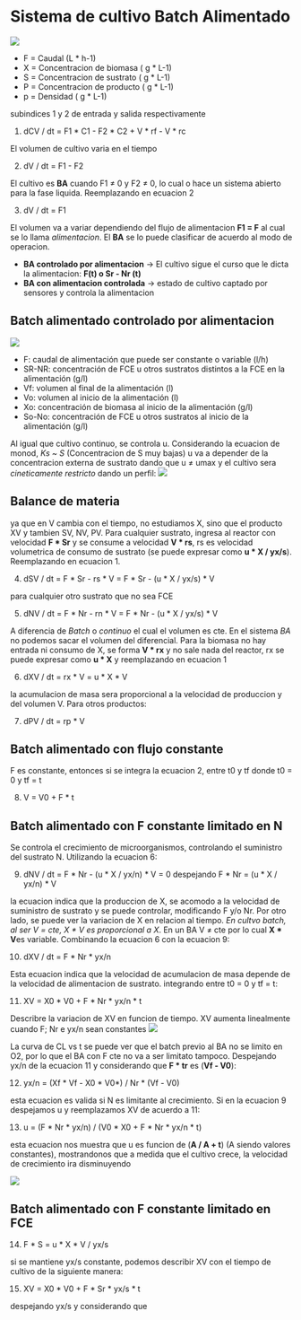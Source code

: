 # Sistema de cultivo Batch Alimentado

![](https://i.imgur.com/tEkuscz.png)

- F = Caudal (L * h-1)
- X = Concentracion de biomasa ( g * L-1)
- S = Concentracion de sustrato ( g * L-1)
- P = Concentracion de producto ( g * L-1)
- p = Densidad ( g * L-1)

subindices 1 y 2 de entrada y salida respectivamente

1. dCV / dt = F1 * C1 - F2 * C2 + V * rf - V * rc

El volumen de cultivo varia en el tiempo

2. dV / dt = F1 - F2

El cultivo es **BA** cuando F1 ≠ 0 y F2 ≠ 0, lo cual o hace un sistema abierto para la fase liquida. Reemplazando en ecuacion 2

3. dV / dt = F1

El volumen va a variar dependiendo del flujo de alimentacion **F1 = F** al cual se lo llama *alimentacion*.
El **BA** se lo puede clasificar de acuerdo al modo de operacion.
- **BA controlado por alimentacion** → El cultivo sigue el curso que le dicta la alimentacion: **F(t) o Sr - Nr (t)**
- **BA con alimentacion controlada** → estado de cultivo captado por sensores y controla la alimentacion

## Batch alimentado controlado por alimentacion

![](https://i.imgur.com/bG1xdtu.png)

- F: caudal de alimentación que puede ser constante o variable (l/h)
- SR-NR: concentración de FCE u otros sustratos distintos a la FCE en la alimentación (g/l)
- Vf: volumen al final de la alimentación (l)
- Vo: volumen al inicio de la alimentación (l)
- Xo: concentración de biomasa al inicio de la alimentación (g/l)
- So-No: concentración de FCE u otros sustratos al inicio de la alimentación (g/l)


Al igual que cultivo continuo, se controla u. Considerando la ecuacion de monod, *Ks ~ S* (Concentracion de S muy bajas) u va a depender de la concentracion externa de sustrato dando que u ≠ umax y el cultivo sera *cineticamente restricto* dando un perfil:
![](https://i.imgur.com/z5gfpdu.png)

## Balance de materia

ya que en V cambia con el tiempo, no estudiamos X, sino que el producto XV y tambien SV, NV, PV.
Para cualquier sustrato, ingresa al reactor con velocidad **F * Sr** y se consume a velocidad **V * rs**, rs es velocidad volumetrica de consumo de sustrato (se puede expresar como **u * X / yx/s**). Reemplazando en ecuacion 1.

4. dSV / dt = F * Sr - rs * V = F * Sr - (u * X / yx/s) * V

para cualquier otro sustrato que no sea FCE

5. dNV / dt = F * Nr - rn * V = F * Nr - (u * X / yx/s) * V

A diferencia de *Batch* o *continuo* el cual el volumen es cte. En el sistema *BA* no podemos sacar el volumen del diferencial.
Para la biomasa no hay entrada ni consumo de X, se forma **V * rx** y no sale nada del reactor, rx se puede expresar como **u * X** y reemplazando en ecuacion 1

6. dXV / dt = rx * V = u * X * V

la acumulacion de masa sera proporcional a la velocidad de produccion y del volumen V. Para otros productos:

7. dPV / dt = rp * V

## Batch alimentado con flujo constante

F es constante, entonces si se integra la ecuacion 2, entre t0 y tf donde t0 = 0 y tf = t

8. V = V0 + F * t

## Batch alimentado con F constante limitado en N

Se controla el crecimiento de microorganismos, controlando el suministro del sustrato N. Utilizando la ecuacion 6:

9. dNV / dt = F * Nr - (u * X / yx/n) * V = 0
   despejando
   F * Nr = (u * X / yx/n) * V

la ecuacion indica que la produccion de X, se acomodo a la velocidad de suministro de sustrato y se puede controlar, modificando F y/o Nr.
Por otro lado, se puede ver la variacion de X en relacion al tiempo. *En cultvo batch, al ser V = cte, X * V es proporcional a X*. En un BA V ≠ cte por lo cual **X * V**es variable. Combinando la ecuacion 6 con la ecuacion 9:

10. dXV / dt = F * Nr * yx/n

Esta ecuacion indica que la velocidad de acumulacion de masa depende de la velocidad de alimentacion de sustrato. integrando entre t0 = 0 y tf = t:

11. XV = X0 * V0 + F * Nr * yx/n * t

Describre la variacion de XV en funcion de tiempo. XV aumenta linealmente cuando F; Nr e yx/n sean constantes
![](https://i.imgur.com/L75bOUw.png)

La curva de CL vs t se puede ver que el batch previo al BA no se limito en O2, por lo que el BA con F cte no va a ser limitato tampoco.
Despejando yx/n de la ecuacion 11 y considerando que **F * tr** es (**Vf - V0**):

12. yx/n = (Xf * Vf - X0 * V0*) / Nr * (Vf - V0) 

esta ecuacion es valida si N es limitante al crecimiento. Si en la ecuacion 9 despejamos u y reemplazamos XV de acuerdo a 11:

13. u = (F * Nr * yx/n) / (V0 * X0 + F * Nr * yx/n * t)

esta ecuacion nos muestra que u es funcion de (**A / A + t**) (A siendo valores constantes), mostrandonos que a medida que el cultivo crece, la velocidad de crecimiento ira disminuyendo

![](https://i.imgur.com/VgEJ4c0.png)

## Batch alimentado con F constante limitado en FCE

14. F * S = u * X * V / yx/s

si se mantiene yx/s constante, podemos describir XV con el tiempo de cultivo de la siguiente manera:

15. XV = X0 * V0 + F * Sr * yx/s * t

despejando yx/s y considerando que 